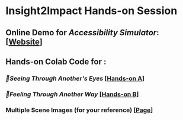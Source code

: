 # Insight2Impact Hands-on Session

## Online Demo for *Accessibility Simulator*: [[Website](https://i2i-hands-on.vercel.app/)]

## Hands-on Colab Code for :

### *👀Seeing Through Another's Eyes* [[Hands-on A](https://github.com/ElizaZhou96/i2i-hands-on/blob/main/Colab/Hands_on_A.ipynb)]

### *🧠Feeling Through Another Way* [[Hands-on B](https://github.com/ElizaZhou96/i2i-hands-on/blob/main/Colab/Hands_on_B.ipynb)]

### Multiple Scene Images (for your reference) [[Page](https://github.com/ElizaZhou96/i2i-hands-on/tree/main/Colab/Img)]
